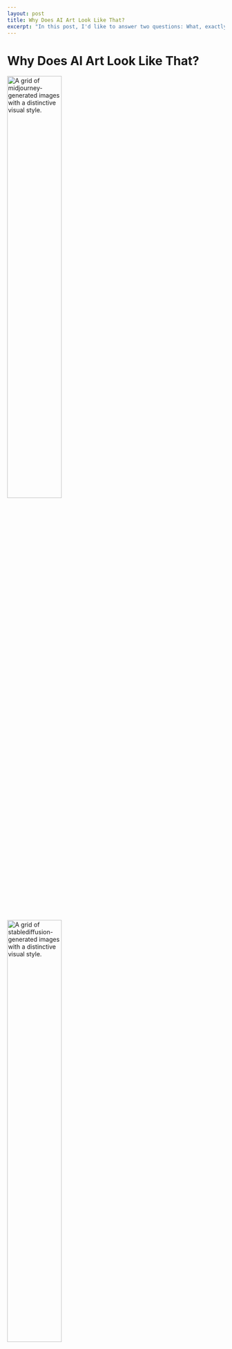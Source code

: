```yaml
---
layout: post
title: Why Does AI Art Look Like That?
excerpt: "In this post, I'd like to answer two questions: What, exactly, do AI generated images look like? Do they have to look like that, or is it a creative choice someone has made?"
---
```


# Why Does AI Art Look Like That?

<img src="{{site.baseurl}}/assets/images/AI_art/midjourney.png" alt="A grid of midjourney-generated images with a distinctive visual style." style="width: 50%;"/> <img src="{{site.baseurl}}/assets/images/AI_art/sd.png" alt="A grid of stablediffusion-generated images with a distinctive visual style." style="width: 50%;"/>

By "that" I mean images like these: from Midjourney (left) and StableDiffusion (right).

In this post, I'd like to answer two questions:
* What, exactly, do AI generated images look like?
* Do they have to look like that, or is it a creative choice someone has made?

I'm going to try to answer those questions as objectively as possible, without getting into all of the charged issues surrounding AI art. For transparency, I am not a fan of AI art, especially the way that large image datasets violate the rights of artists. But these generators are reshaping our visual culture, and many people hold misconceptions around how they work. So I think taking the time to understand these systems is worthwhile, even if you disagree with their existence.

### What Do AI Generated Images Look Like?

#### Style

Take a close look at this image: 

<img src="{{site.baseurl}}/assets/images/AI_art/midjourney_armadillo.png" alt="An uncanny image of a creature that looks like an armadillo in front of a landscape." style="width: 100%;"/>

(Image from Midjourney, generated by researchers at Huawei for the [GenImage dataset](https://genimage-dataset.github.io/) using the prompt "Armadillo")

What do you see? I see:
* An armadillo-like creature, front and center, going from around a quarter of the way up the image to half way.
* Several layers of ground: one blurry in the foreground, another crisp behind it, another blurry behind it, and then a background with mountains and clouds.
* A sense of inconsistent lighting, where the background seems lit from all angles, while the creature is lit from behind and casts a shadow, giving it depth.
* The foreground-background-sky borders split the image almost perfectly into thirds, and the creature is centered horizontally, taking up the center third of the image.
* Everything is sleek and almost too perfect. Even the dirt looks clean.
* A distinctive complementary color scheme, composed entirely of muted yellows and blues.

Many of these characteristics are common among images generated with Midjourney, and they are not a coincidence. They are pretty common rules of thumb given to beginning photographers who want to take better photos. They also come up in kitchy art, such as the art of Thomas Kinkaid ([see this thread for a more serious analysis](https://bsky.app/profile/bildoperationen.bsky.social/post/3lsxp77n4xs22)). In fact, we can see some of these rules of thumb by looking at the generated images in aggregate:

<img src="{{site.baseurl}}/assets/images/AI_art/averages.png" alt="Average images of ImageNet, Midjourney, StableDiffusion and BigGAN images." style="width: 100%;"/>

This plot shows a pixel-by-pixel average image. Each location in the image shows the average color of many photos from a dataset at that location (except with the contrast increased so they don't all look gray). ImageNet is a dataset of real photographs collected from Google Images. Midjourney and StableDiffusion are modern AI image generators. BigGAN is an older generator, using a different technical method.

You can see the rule of thirds at play in the Midjourney average: the top third of the image around the edges is blue. This is not the case with real photographs or the less aesthetically constrained image generators. The training data (and possibly the generative process) for these models is clearly shaped by these rules.

#### Content

If we only pay attention to the content, we find a variety of issues. First of all the creature front-and-center looks like some kind of Star Wars creature, rather than a real Armadillo (which is much less symmetrical and has a tail).

<img src="{{site.baseurl}}/assets/images/AI_art/wikipedia_armadillo.jpg" alt="A real photo of an armadillo from Wikipedia." style="width: 100%;"/>
(Wikipedia)

The background resembles the multicolored and multileveled plateaus and mesas of the American southwest, particularly of Utah's Grand Staircase-Escalante National Monument.

<img src="{{site.baseurl}}/assets/images/AI_art/utah.jpg" alt="A photo of badlands and mesas in southern Utah." style="width: 100%;"/>

([Wesley Matthews, via Flickr](https://www.flickr.com/photos/131545241@N03/52773264761))

The problem is that there are no Armadillos in Utah. Their North American range is mostly in states that border the Gulf of Mexico, and they are found much more commonly throughout centeral and South America, mostly in the rainforest.

<img src="{{site.baseurl}}/assets/images/AI_art/armadillo_range.jpg" alt="A map showing the range of the Armadillo family, mostly in South and Central America." style="width: 100%;"/>

(Wikipedia)

This isn't a huge deal. There are plenty of deserts in Northern Mexico and Texas. And most people who would look at this photo wouldn't notice the inconsistency. But the mismatch contributes to a sense that the image is “too perfect” or “uncannily wrong.” You've probably seen plenty of artistic depictions of Armadillos in the desert, but not many of them in Central American jungles.

This is the kind of thing we mean when we talk about AI image generator bias. AI image generators do not generate images that resemble the world as it is, they generate images that resemble the world as we depict it. Media studies scholars call this visual culture. There is a particular grammar of subjects and depictions that the image generator model learns. This kind of bias towards American visual culture becomes more of a serious problem when we create images of human beings with specific professions (for example, AI images of doctors tend to show white men), but the issue is more pervasive than just images of people.

#### Depiction

AI images also have to show something. Thanks to a recent conference talk by [Yifan Jiang](https://www.yfjiang.com/), I now have a word for this property: AI images are depictive.

What does a non-depictive image look like? Consider this drip painting by Jackson Pollock. 

<img src="{{site.baseurl}}/assets/images/AI_art/pollock.jpg" alt="A drip painting by Jackson Pollock, Number 32 (1947)." style="width: 100%;"/>

Jackson Pollock, Number 32 (1947)

At least for me, when I look at it, I imagine Pollock looming over the canvas and think about the physical process he was engaged in, and try to imagine what he was seeing and feeling. I also think about the times I've seen artists' studios and looked at the floors and walls, often similarly splattered with paint. And that makes me wonder about why certain things are art and others are trash, and how intentional that boundary really is. The painting gets me to think those thoughts, but not by communicating them to me through symbols.

Today's AI image generators based on text prompts are not capable of generating abstract representations like Pollock's drip paintings. If you prompt them to depict a specific emotion or sense of chaos, they will depict something emotional or chaotic, instead of trying to evoke that emotion more directly. While asking for an image in Pollock's style generates something that looks similar, the result is incoherent and does not evoke a physical process in the same way.

<img src="{{site.baseurl}}/assets/images/AI_art/chaos.jpg" alt="DALL-E 3 image for the prompt 'a chaotic world', a swirl of people and things." style="width: 100%;"/>

DALL-E 3 generated image for the prompt "a chaotic world" from [this aggregator](https://easy-peasy.ai/ai-image-generator/images/chaotic-world-unseen-turmoil).

<img src="{{site.baseurl}}/assets/images/AI_art/ai_pollock.webp" alt="StableDiffusion image with drips on a canvas that make no logical sense." style="width: 100%;"/>

StableDiffusion image for the prompt "jackson pollock drip painting depicting 'hapiness'" via [openart.ai](https://openart.ai/discovery/sd-1006295508018536548)

Also, funnily enough, they cannot disambiguate homonyms, or words with two meanings. For example, if you prompt Midjourney for “crane” it will generate images with both construction cranes as well as bird cranes.

<img src="{{site.baseurl}}/assets/images/AI_art/crane.jpg" alt="Midjourney image for the prompt 'crane' depicting both a machine crane as well as a bird." style="width: 100%;"/>

(Midjourney, generated for the [GenImage dataset](https://genimage-dataset.github.io/) using the prompt "Crane")

### Do They Have to Look Like This?

No! In an ideal world, AI image generators could produce any combination of pixels. The reason we get images that look like something rather than TV static is because we have optimized the parameters within the model based on training images.

There are many ways to generate images using statistical models. Most modern image generators use a technique called "guided diffusion" which generates high quality images from prompts. This technique makes use of two models: a diffusion model and a text-image model which predicts whether a snippet of text adequately describes an image.

The fundamental idea behind diffusion models is that they are trained to take a noisy input image (in signal processing, we call the random pattern that looks like TV static "noise." Statistically it is just like white noise in sound!) and "de-noise" it producing a sharper version of the image. The training data is created by taking real images and adding noise to them:

<img src="{{site.baseurl}}/assets/images/AI_art/cornelius.png" alt="A forward diffusion process on an image of my rabbit, Cornelius, becoming increasingly noisy with static from left to right." style="width: 100%;"/>

From left to right, a forward diffusion process carried out on a photo of my rabbit, Cornelius. The diffusion model learns to reconstruct each image from the image to its right.

After training, when you want to use these models to generate an image, you simply run them over and over starting with an image that is fully noise. Eventually, the generator will make sense out of the random patterns in the noise and create an image with no noise.

At a high level, this method explains the sleek, too-perfect look. Any small imperfections in the textures of the image are treated as noise and removed by the diffusion model. We can measure this smoothness empirically by using the average spectrogram of the images.

<img src="{{site.baseurl}}/assets/images/AI_art/spectrogram_imagenet.png" alt="A spectrogram heatmap showing the frequency distribution for ImageNet images. The middle is very bright with a diamond of light region around it, surrounded by darkness." style="width: 50%;"/> <img src="{{site.baseurl}}/assets/images/AI_art/spectrogram_midjourney.png" alt="A spectrogram heatmap showing the frequency distribution for Midjourney images. The middle is just as bright, but the diamond around it is much smaller and fainter, with a few distinctive bright spots." style="width: 50%;"/>

Figures from [The GenImage paper](https://arxiv.org/pdf/2306.08571).

You can interpret these plots as 2D graphs where the X and Y axes indicate horizontal and vertical frequency of a pattern, and the brightness indicates how much of that pattern is found in the image. The region near the middle contains low frequency information, like shapes, while the regions further away contain high frequency information, like texture. For more about how to interpret image Fourier transforms, I recommend [this website by John Brayer](https://www.cs.unm.edu/~brayer/vision/fourier.html).

Real images, like those in ImageNet, contain a lot of noise, and do not contain biases towards noise of specific frequencies. But the Midjourney images have very little noise, and the noise they do have is concentrated on specific spatial frequencies.

There are other generative models which don't have this effect. For example, generative adversarial networks (GANs), which were the most common image generator from 2016-2022, generate very noisy images. However, their noise profiles are not natural, and have a distinctive ugly "funk" to them, in addition to much less logical content. For example: here are some GAN armadillos:

<img src="{{site.baseurl}}/assets/images/AI_art/biggan_armadillo_1.png" alt="An uncanny, blurry image that kind of looks like an armadillo." style="width: 33%;"/> <img src="{{site.baseurl}}/assets/images/AI_art/biggan_armadillo_2.png" alt="An uncanny, blurry image that kind of looks like an armadillo." style="width: 33%;"/><img src="{{site.baseurl}}/assets/images/AI_art/biggan_armadillo_3.png" alt="An uncanny, blurry image that kind of looks like an armadillo." style="width: 33%;"/>

BigGAN armadillos, also from [GenImage](https://genimage-dataset.github.io/).

<img src="{{site.baseurl}}/assets/images/AI_art/spectrogram_biggan.png" alt="A spectrogram heatmap showing the frequency distribution for BigGAN images. The middle looks similar to Midjourney, but there are many bright spots at regular intervals around it." style="width: 50%;"/>

The style of these generated images is also shaped by their training data. While we don't know a ton about the exact training data for proprietary systems like Midjourney, we know that StableDiffusion is trained on the LAION aesthetics dataset. This dataset is a subset of the LAION 5B dataset, a set of five billion text-image pairs, which selects for images of high "aesthetic" quality. That concept of aesthetic is based on user ratings: the images that are most popular are the ones that are considered aesthetic. I've written about the way these datasets promote a specific "#aesthetic" style of photography, rather than any true notion of the aesthetic.

(For more about LAION and LAION-aesthetic, see this wonderful data story by Christo Buschek and Jer Thorp: https://knowingmachines.org/models-all-the-way)

The biggest thing shaping the style of AI-generated images, however, is the way that we steer them. Currently, these generators are steered by text prompts. Technically, what that means is that we use a text-image model like CLIP to “guide” the diffusion process, nudging partially generated images to look more like the text prompt.

Steering the generative process using text severely limits the way that generated images can look. Only images which “look like” the text prompt are able to come out of this process. That makes it extremely difficult to specify things like style or composition, and severely limits the usefulness of image generators for serious art-making.

If I had the power to set a priority for human-AI interaction research, it would be to develop a way to describing the style and tone of images, separate from the thing depicted in the image. Currently, the only ways to do this are through references to existing artists' styles, either by using their name in the prompt, using "style transfer" methods or referencing arcane aesthetic subcultures. Ultimately, though, there is no free lunch. Generating AI images which don't look "like that" requires you as the artist to know what you want the image to look like and have the skill and language to express it, and requires the model to have the capacity to generate it.


